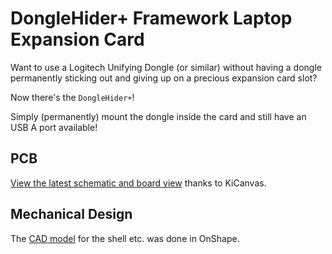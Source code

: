# DongleHider+ Framework Laptop Expansion Card

Want to use a Logitech Unifying Dongle (or similar) without having a dongle permanently sticking out and giving up on a precious expansion card slot?  

Now there's the `DongleHider+`!  

Simply (permanently) mount the dongle inside the card and still have an USB A port available!  

## PCB
[View the latest schematic and board view](https://kicanvas.org/?github=https%3A%2F%2Fgithub.com%2FLeoDJ%2FFW-EC-DongleHiderPlus%2Ftree%2Fmain%2FDongleHiderPlus_PCB) thanks to KiCanvas.

## Mechanical Design

The [CAD model](https://cad.onshape.com/documents/ed6483270486e65268e8fd84/w/d29ba2284b9bcf206122f777/e/2459b9ec86bce6d6c9526a6b?renderMode=0&uiState=65e6561b74c806687c72f766) for the shell etc. was done in OnShape.